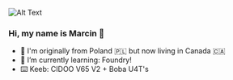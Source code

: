  ![Alt Text](https://i.ibb.co/XX0sLYy/ezgif-com-crop.gif)
 
### Hi, my name is Marcin 👋
- 📍 I'm originally from Poland 🇵🇱 but now living in Canada 🇨🇦
- 🌱 I’m currently learning: Foundry! 
- ⌨️ Keeb: CIDOO V65 V2 + Boba U4T's  

<!--
**jackchinski/jackchinski** is a ✨ _special_ ✨ repository because its `README.md` (this file) appears on your GitHub profile.

Here are some ideas to get you started:

- 🔭 I’m currently working on ...
- 🌱 I’m currently learning ...
- 👯 I’m looking to collaborate on ...
- 🤔 I’m looking for help with ...
- 💬 Ask me about ...
- 📫 How to reach me: ...
- 😄 Pronouns: ...
- ⚡ Fun fact: ...
-->
